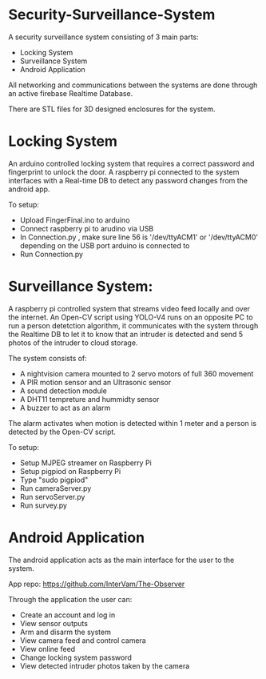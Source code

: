 # Security-Surveillance-System
A security surveillance system consisting of 3 main parts:
- Locking System
- Surveillance System
- Android Application

All networking and communications between the systems are done through an active firebase Realtime Database.

There are STL files for 3D designed enclosures for the system.


# Locking System
An arduino controlled locking system that requires a correct password and fingerprint to unlock the door.
A raspberry pi connected to the system interfaces with a Real-time DB to detect any password changes from the android app.

To setup:
- Upload FingerFinal.ino to arduino 
- Connect raspberry pi to arudino via USB
- In Connection.py , make sure line 56 is '/dev/ttyACM1' or '/dev/ttyACM0' depending on the USB port arduino is connected to
- Run Connection.py 


# Surveillance System:
A raspberry pi controlled system that streams video feed locally and over the internet.
An Open-CV script using YOLO-V4 runs on an opposite PC to run a person detetction algorithm, it communicates with the system through the Realtime DB to let it to know that an intruder is detected and send 5 photos of the intruder to cloud storage.

The system consists of:
- A nightvision camera mounted to 2 servo motors of full 360 movement
- A PIR motion sensor and an Ultrasonic sensor 
- A sound detection module 
- A DHT11 tempreture and hummidty sensor 
- A buzzer to act as an alarm

The alarm activates when motion is detected within 1 meter and a person is detected by the Open-CV script.

To setup:
- Setup MJPEG streamer on Raspberry Pi
- Setup pigpiod on Raspberry Pi
- Type "sudo pigpiod"
- Run cameraServer.py
- Run servoServer.py
- Run survey.py


# Android Application
The android application acts as the main interface for the user to the system.

App repo: https://github.com/InterVam/The-Observer

Through the application the user can:
- Create an account and log in 
- View sensor outputs
- Arm and disarm the system
- View camera feed and control camera
- View online feed
- Change locking system password
- View detected intruder photos taken by the camera




